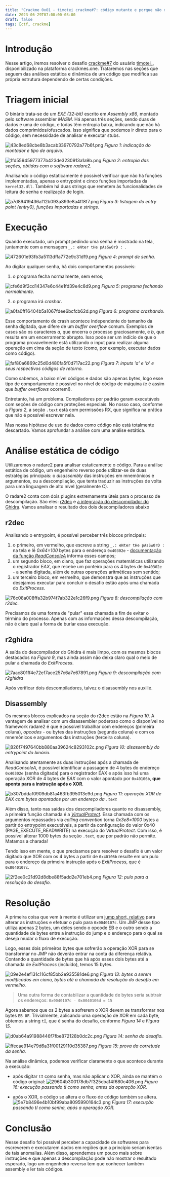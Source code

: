 ```yaml
---
title: "Crackme 0x01 - timotei crackme#7: código mutante e porque não devemos confiar apenas na descompilação"
date: 2023-06-29T07:00:00-03:00
draft: false
tags: [ctf, crackme]
---
```


# Introdução

Nesse artigo, iremos resolver o desafio [crackme#7](https://crackmes.one/crackme/64764cee33c5d439389134f2) do usuário [timotei_](https://crackmes.one/user/timotei_), disponibilizado na plataforma crackmes.one. Trataremos nas seções que seguem das análises estática e dinâmica de um código que modifica sua própria estrutura dependendo de certas condições.

# Triagem inicial

O binário trata-se de um *EXE (32-bit)* escrito em *Assembly x86*, montado pelo software assembler *MASM*. Há apenas três seções, sendo duas de dados e uma de código, e todas têm entropia baixa, indicando que não há dados comprimidos/ofuscados. Isso significa que podemos ir direto para o código, sem necessidade de analisar e executar stubs.

![43c8ed68cbe8b3acab33970792a77b6f.png](../img/crackme-0x01/43c8ed68cbe8b3acab33970792a77b6f.png)
*Figura 1: indicação do montador e tipo de arquivo.*

![1fd55945977377b423de3230913a1a9b.png](../img/crackme-0x01/1fd55945977377b423de3230913a1a9b.png)
*Figura 2: entropia das seções, obtidas com o software radare2.*

Analisando o código estaticamente é possível verificar que não há funções implementadas, apenas o entrypoint e cinco funções importadas da `kernel32.dll`. Também há duas strings que remetem às funcionalidades de leitura de senha e realização de login.

![a7d89419436af12b093a893e8a4ff8f7.png](../img/crackme-0x01/a7d89419436af12b093a893e8a4ff8f7.png)
*Figura 3: listagem do entry point (entry0), funções importadas e strings.*

# Execução

Quando executado, um prompt pedindo uma senha é mostrado na tela, juntamente com a mensagem `_.: eNter tHe pAsSw0rD : `.

![472601e93fb3a5113dffa772e9c31df9.png](../img/crackme-0x01/472601e93fb3a5113dffa772e9c31df9.png)
*Figura 4: prompt de senha.*

Ao digitar qualquer senha, há dois comportamentos possíveis:

1. o programa fecha normalmente, sem erros;

![cfe6d9f2cd14347e6c44e1fd39e4c8d9.png](../img/crackme-0x01/cfe6d9f2cd14347e6c44e1fd39e4c8d9.png)
*Figura 5: programa fechando normalmente.*

2. o programa irá *crashar*.

![a0fa0ff16404b5a1067fdee6bcfcb62d.png](../img/crackme-0x01/a0fa0ff16404b5a1067fdee6bcfcb62d.png)
*Figura 6: programa crashando.*

Esse comportamento de crash acontece independente do tamanho da senha digitada, que difere de um *buffer overflow* comum. Exemplos de casos são os caracteres *a*, que encerra o processo graciosamente, e *b*, que resulta em um encerramento abrupto. Isso pode ser um indício de que o programa provavelmente está utilizando o input para realizar alguma operação em cima da seção de texto (como, por exemplo, executar dados como código).

![faf80a6869c25d0d480fa5f0d717ac22.png](../img/crackme-0x01/faf80a6869c25d0d480fa5f0d717ac22.png)
*Figura 7: inputs 'a' e 'b' e seus respectivos códigos de retorno.*

Como sabemos, a baixo nível códigos e dados são apenas bytes, logo esse tipo de comportamento é possível no nível de código de máquina (e é assim que *buffer overflows* ocorrem!).

Entretanto, há um problema. Compiladores por padrão geram executáveis com seções de código com proteções especiais. No nosso caso, conforme a *Figura 2*, a seção `.text` está com permissões RX, que significa na prática que não é possível escrever nela.

Mas nossa hipótese de uso de dados como código não está totalmente descartado. Vamos aprofundar a análise com uma análise estática.

# Análise estática de código

Utilizaremos o radare2 para analisar estaticamente o código. Para a análise estática de código, um engenheiro reverso pode utilizar-se de duas estratégias principais: o *disassembly* das instruções em mnemônicos e argumentos, ou a descompilação, que tenta traduzir as instruções de volta para uma linguagem de alto nível (geralmente C).

O radare2 conta com dois plugins extremamente úteis para o processo de descompilação. São eles: [r2dec](https://github.com/wargio/r2dec-js) e [a integração do descompilador do Ghidra](https://github.com/radareorg/r2ghidra). Vamos analisar o resultado dos dois descompiladores abaixo

## r2dec
Analisando o entrypoint, é possível perceber três blocos principais:
1. o primeiro, em vermelho, que escreve a string `_.: eNter tHe pAsSw0rD : ` na tela e lê *0x64=100* bytes para o endereço `0x40302e` - [documentação da função *ReadConsoleA*](https://learn.microsoft.com/en-us/windows/console/readconsole) informa esses campos;
2. um segundo bloco, em ciano, que faz operações matemáticas utilizando o registrador *EAX*, que recebe um ponteiro para os 4 bytes de `0x40302e` - a senha digitada, além de outras operações aritméticas sem sentido;
3. um terceiro bloco, em vermelho, que demonstra que as instruções que desejamos executar para concluir o desafio estão após uma chamada do *ExitProcess*.

![76c08a008ffa32b974f7ab322e1c26f9.png](../img/crackme-0x01/76c08a008ffa32b974f7ab322e1c26f9.png)
*Figura 8: descompilação com r2dec.*

Precisamos de uma forma de "pular" essa chamada a fim de evitar o término do processo. Apenas com as informações dessa descompilação, não é claro qual a forma de burlar essa execução.

## r2ghidra

A saída do descompilador do Ghidra é mais limpo, com os mesmos blocos destacados na *Figura 9*, mas ainda assim não deixa claro qual o meio de pular a chamada do *ExitProcess*.

![7aac801ff4e72ef7ace257c6a7e67891.png](../img/crackme-0x01/7aac801ff4e72ef7ace257c6a7e67891.png)
*Figura 9: descompilação com r2ghidra*


Após verificar dois descompiladores, talvez o disassembly nos auxilie.

## Disassembly

Os mesmos blocos explicados na seção do r2dec estão na *Figura 10*. A vantagem de analisar com um disassembler poderoso como o disponível no framework radare2 é que é possível trabalhar com endereços (primeira coluna), *opcodes* - ou bytes das instruções (segunda coluna) e com os mnemônicos e argumentos das instruções (terceira coluna).

![826f7497640bb880aa39624c8293102c.png](../img/crackme-0x01/826f7497640bb880aa39624c8293102c.png)
*Figura 10: disassembly do entrypoint do binário.*

Analisando atentamente as duas instruções após a chamada de *ReadConsoleA*, é possível identificar a passagem de 4 bytes do endereço `0x40302e` (senha digitada) para o registrador EAX e após isso há uma operação XOR de 4 bytes de *EAX* com o valor apontado por `0x40106b`, **que aponta para a instrução após o XOR**.

![b307bddaf0909db81a463fb395013e9d.png](../img/crackme-0x01/b307bddaf0909db81a463fb395013e9d.png)
*Figura 11: operação XOR de EAX com bytes apontados por um endereço da `.text`*

Além disso, tanto nas saídas dos descompiladores quanto no disassembly, a primeira função chamada é a [*VirtualProtect*](https://learn.microsoft.com/en-us/windows/win32/api/memoryapi/nf-memoryapi-virtualprotect). Essa chamada com os argumentos repassados via *calling convention* torna *0x3e8=1000* bytes a partir do entrypoint executáveis, a partir da configuração do valor 0x40 (PAGE_EXECUTE_READWRITE) na execução do *VirtualProtect*. Com isso, é possível alterar 1000 bytes da seção `.text`, que por padrão não permite. Matamos a charada!

Tendo isso em mente, o que precisamos para resolver o desafio é um valor digitado que XOR com os 4 bytes a partir de `0x40106b` resulte em um pulo para o endereço da primeira instrução após o *ExitProcess*, que é `0x0040107c`.

![2f2ee0c21d92d8dbe88f5add2e701eb4.png](../img/crackme-0x01/2f2ee0c21d92d8dbe88f5add2e701eb4.png)
*Figura 12: pulo para a resolução do desafio.*

# Resolução

A primeira coisa que vem à mente é utilizar um [jump short, relativo](https://c9x.me/x86/html/file_module_x86_id_147.html) para alterar as instruções e efetuar o pulo para `0x0040107c`. Um JMP desse tipo utiliza apenas 2 bytes, um deles sendo o opcode EB e o outro sendo a quantidade de bytes entre a instrução do jump e o endereço para o qual se deseja mudar o fluxo de execução.

Logo, esses dois primeiros bytes que sofrerão a operação XOR para se transformar no JMP não deverão entrar na conta da diferença relativa. Contando a quantidade de bytes que há após esses dois bytes até a chamada de *ExitProcess* (incluído), temos 15 bytes.

![09e2e4ef131c116cf85bb2e935581de6.png](../img/crackme-0x01/09e2e4ef131c116cf85bb2e935581de6.png)
*Figura 13: bytes a serem modificados em ciano, bytes até a chamada da resolução do desafio em vermelho.*

> Uma outra forma de contabilizar a quantidade de bytes seria subtrair os endereços: `0x0040107c - 0x0040106d = 15`

Agora sabemos que os 2 bytes a sofrerem o XOR devem se transformar nos bytes `EB 0F`. Trivialmente, aplicando uma operação de XOR em cada byte, obtemos a string `tI`, que é senha do desafio, conforme *Figura 14* e *Figura 15*.

![d0ab64a91988446f7fbe872128b0dc2c.png](../img/crackme-0x01/d0ab64a91988446f7fbe872128b0dc2c.png)
*Figura 14: senha do desafio.*

![ffecae914e79d6a31f00129110d35387.png](../img/crackme-0x01/ffecae914e79d6a31f00129110d35387.png)
*Figura 15: prova da corretude da senha.*

Na análise dinâmica, podemos verificar claramente o que acontece durante a execução:
- após digitar `tI` como senha, mas não aplicar o XOR, ainda se mantém o código original:
![29604b300178db7f325cba14f680c406.png](../img/crackme-0x01/29604b300178db7f325cba14f680c406.png)
*Figura 16: execução passando *tI* como senha, antes da operação XOR.*

- após o XOR, o código se altera e o fluxo de código também se altera.
![5e7b8496e4b10bf99aba8095990164c3.png](../img/crackme-0x01/5e7b8496e4b10bf99aba8095990164c3.png)
*Figura 17: execução passando *tI* como senha, após a operação XOR.*

# Conclusão

Nesse desafio foi possível perceber a capacidade de softwares para escreverem e executarem dados em regiões que a princípio seriam isentas de tais anomalias. Além disso, aprendemos um pouco mais sobre instruções e que apenas a descompilação pode não mostrar o resultado esperado, logo um engenheiro reverso tem que conhecer também assembly e ler tais códigos.